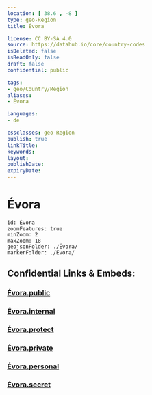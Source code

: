 ```yaml
---
location: [ 38.6 , -8 ] 
type: geo-Region
title: Évora

license: CC BY-SA 4.0
source: https://datahub.io/core/country-codes
isDeleted: false
isReadOnly: false
draft: false
confidential: public

tags:
- geo/Country/Region
aliases:
- Évora

Languages:
- de

cssclasses: geo-Region
publish: true
linkTitle: 
keywords: 
layout: 
publishDate: 
expiryDate: 
---
```


# Évora

```leaflet
id: Évora
zoomFeatures: true 
minZoom: 2 
maxZoom: 18
geojsonFolder: ./Évora/
markerFolder: ./Évora/
```


## Confidential Links & Embeds: 

### [Évora.public](/_public/\Earth\Continent\Europe\Europe~South\Portugal\Districts~PortugalÉvora.public.md) 

### [Évora.internal](/_internal/\Earth\Continent\Europe\Europe~South\Portugal\Districts~PortugalÉvora.internal.md) 

### [Évora.protect](/_protect/\Earth\Continent\Europe\Europe~South\Portugal\Districts~PortugalÉvora.protect.md) 

### [Évora.private](/_private/\Earth\Continent\Europe\Europe~South\Portugal\Districts~PortugalÉvora.private.md) 

### [Évora.personal](/_personal/\Earth\Continent\Europe\Europe~South\Portugal\Districts~PortugalÉvora.personal.md) 

### [Évora.secret](/_secret/\Earth\Continent\Europe\Europe~South\Portugal\Districts~PortugalÉvora.secret.md)

